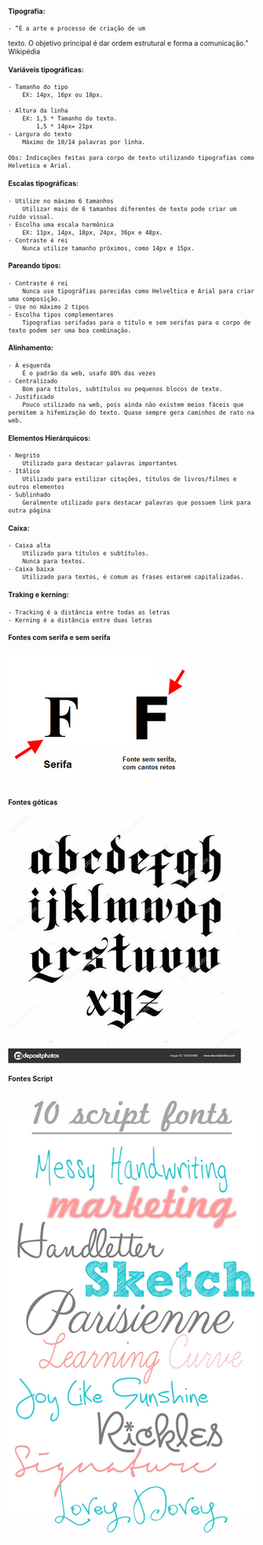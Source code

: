 #### Tipografia: 
    - “É a arte e processo de criação de um 
texto. O objetivo principal é dar ordem 
estrutural e forma a comunicação.” Wikipédia

#### Variáveis tipográficas:
    - Tamanho do tipo
        EX: 14px, 16px ou 18px.
    
    - Altura da linha
        EX: 1,5 * Tamanho do texto.
            1,5 * 14px= 21px
    - Largura do texto
        Máximo de 10/14 palavras por linha.

    Obs: Indicações feitas para corpo de texto utilizando tipografias como Helvetica e Arial.

#### Escalas tipográficas: 
    - Utilize no máximo 6 tamanhos
        Utilizar mais de 6 tamanhos diferentes de texto pode criar um ruído visual.
    - Escolha uma escala harmônica
        EX: 11px, 14px, 18px, 24px, 36px e 48px.
    - Contraste é rei
        Nunca utilize tamanho próximos, como 14px e 15px.

#### Pareando tipos: 
    - Contraste é rei
        Nunca use tipográfias parecidas como Helveltica e Arial para criar uma composição.
    - Use no máximo 2 tipos
    - Escolha tipos complementares
        Tipografias serifadas para o título e sem serifas para o corpo de texto podem ser uma boa combinação.

#### Alinhamento: 
    - À esquerda
        É o padrão da web, usafo 80% das vezes
    - Centralizado
        Bom para títulos, subtítulos ou pequenos blocos de texto.
    - Justificado
        Pouco utilizado na web, pois ainda não existem meios fáceis que permitem a hifemização do texto. Quase sempre gera caminhos de rato na web.

#### Elementos Hierárquicos:
    - Negrito
        Utilizado para destacar palavras importantes
    - Itálico
        Utilizado para estilizar citações, títulos de livros/filmes e outros elementos
    - Sublinhado
        Geralmente utilizado para destacar palavras que possuem link para outra página

#### Caixa: 
    - Caixa alta
        Utilizado para títulos e subtítulos.
        Nunca para textos.
    - Caixa baixa
        Utilizado para textos, é comum as frases estarem capitalizadas.


#### Traking e kerning:
    - Tracking é a distância entre todas as letras
    - Kerning é a distância entre duas letras


#### Fontes com serifa e sem serifa

![com serifa e sem serifa](./serifa.png)


#### Fontes góticas

![Fontes góticas](./gotica.jpg)


#### Fontes Script

![Fontes Script](./script.jpg)

